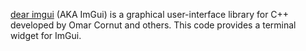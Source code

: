 
[dear imgui](https://github.com/ocornut/imgui) (AKA ImGui) is a graphical user-interface library for C++ developed by Omar Cornut and others.
This code provides a terminal widget for ImGui.





































